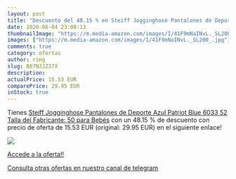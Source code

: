 ```yaml
---
layout: post
title: "Descuento del 48.15 % en Steiff Jogginghose Pantalones de Deporte"
date: 2020-06-04 23:00:13
thumbnailImage: "https://m.media-amazon.com/images/I/41F9mNaINvL._SL200_.jpg"
images: ["https://m.media-amazon.com/images/I/41F9mNaINvL._SL200_.jpg"]
comments: true
category: ofertas
author: ring
slug: B07NJJZ37X
description:
actualPrice: 15.53 EUR
comparePrice: 29.95 EUR
inStock: true
---
```


Tienes [Steiff Jogginghose Pantalones de Deporte Azul Patriot Blue 6033 52 Talla del Fabricante: 50 para Bebés](https://www.amazon.com/dp/B07NJJZ37X/?tag=redken08-20) con un 48.15 % de descuento con precio de oferta de 15.53 EUR (original: 29.95 EUR) en el siguiente enlace!

[![](https://m.media-amazon.com/images/I/41F9mNaINvL._SL200_.jpg)](https://www.amazon.com/dp/B07NJJZ37X/?tag=redken08-20)

[Accede a la oferta!!](https://www.amazon.com/dp/B07NJJZ37X/?tag=redken08-20)

[Consulta otras ofertas en nuestro canal de telegram](https://t.me/s/ofertas25)
